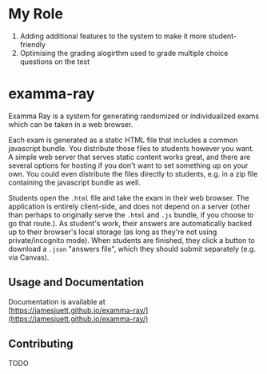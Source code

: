 # My Role

1. Adding additional features to the system to make it more student-friendly 
2. Optimising the grading alogirthm used to grade multiple choice questions on the test

# examma-ray

Examma Ray is a system for generating randomized or individualized exams which can be taken in a web browser.

Each exam is generated as a static HTML file that includes a common javascript bundle. You distribute those files to students however you want. A simple web server that serves static content works great, and there are several options for hosting if you don't want to set something up on your own. You could even distribute the files directly to students, e.g. in a zip file containing the javascript bundle as well.

Students open the `.html` file and take the exam in their web browser. The application is entirely client-side, and does not depend on a server (other than perhaps to originally serve the `.html` and `.js` bundle, if you choose to go that route.). As student's work, their answers are automatically backed up to their browser's local storage (as long as they're not using private/incognito mode). When students are finished, they click a button to download a `.json` "answers file", which they should submit separately (e.g. via Canvas).

## Usage and Documentation

Documentation is available at  
[https://jamesjuett.github.io/examma-ray/](https://jamesjuett.github.io/examma-ray/)

## Contributing

TODO
